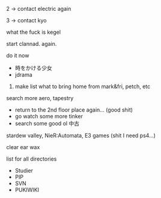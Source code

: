 2 -> contact electric again

3 -> contact kyo

what the fuck is kegel

start clannad. again.

do it now
- 時をかける少女
- jdrama

1. make list what to bring home from  mark&fri, petch, etc

search more aero, tapestry 
- return to the 2nd floor place again... (good shit)
- go watch some more tinker
- search some good ol 中古

stardew valley, 
NieR:Automata,
E3 games (shit I need ps4...)

clear ear wax

list for all directories
- Studier
- PIP
- SVN
- PUKIWIKI
